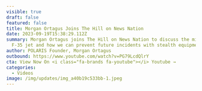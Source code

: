 ```yaml
---
visible: true
draft: false
featured: false
title: Morgan Ortagus Joins The Hill on News Nation
date: 2023-09-19T15:38:29.112Z
summary: Morgan Ortagus joins The Hill on News Nation to discuss the missing
  F-35 jet and how we can prevent future incidents with stealth equipment.
author: POLARIS Founder, Morgan Ortagus
outbound: https://www.youtube.com/watch?v=PG79LcdQlrY
cta: View Now On <i class="fa-brands fa-youtube"></i> Youtube →
categories:
  - Videos
image: /img/updates/img_a40b19c533bb-1.jpeg
---
```

